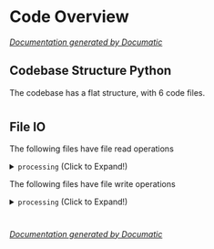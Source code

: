 # Code Overview

[_Documentation generated by Documatic_](https://www.documatic.com)

<!---Documatic-section-Codebase Structure Python-start--->
## Codebase Structure Python

The codebase has a flat structure, with 6 code files.

# #
<!---Documatic-section-Codebase Structure Python-end--->

<!---Documatic-section-File IO-start--->
## File IO

<!---Documatic-block-file_io-start--->
The following files have file read operations

<!---Documatic-block-processing-start--->
<details>
	<summary><code>processing</code> (Click to Expand!)</summary>

* processing.run_preprocessing
</details>
<!---Documatic-block-processing-end--->

The following files have file write operations

<!---Documatic-block-processing-start--->
<details>
	<summary><code>processing</code> (Click to Expand!)</summary>

* processing.run_estimate_camera
* processing.run_estimate_keypoints
* processing.run_estimate_smpl
* processing.run_preprocessing
</details>
<!---Documatic-block-processing-end--->
<!---Documatic-block-file_io-end--->

# #
<!---Documatic-section-File IO-end--->

[_Documentation generated by Documatic_](https://www.documatic.com)
